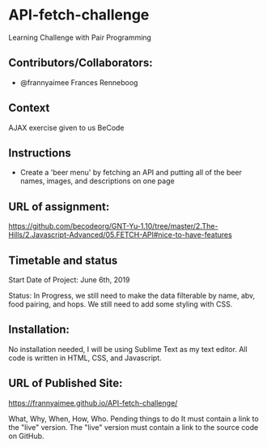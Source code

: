 # API-fetch-challenge
Learning Challenge with Pair Programming

## Contributors/Collaborators:

* @frannyaimee Frances Renneboog 

## Context

AJAX exercise given to us BeCode

## Instructions
* Create a 'beer menu' by fetching an API and putting all of the beer names, images, and descriptions on one page

## URL of assignment:
https://github.com/becodeorg/GNT-Yu-1.10/tree/master/2.The-Hills/2.Javascript-Advanced/05.FETCH-API#nice-to-have-features

## Timetable and status

Start Date of Project: June 6th, 2019

Status: In Progress, we still need to make the data filterable by name, abv, food pairing, and hops. We still need to add some styling with CSS.

## Installation:

No installation needed, I will be using Sublime Text as my text editor. All code is written in HTML, CSS, and Javascript. 

## URL of Published Site:
https://frannyaimee.github.io/API-fetch-challenge/


What, Why, When, How, Who.
Pending things to do
It must contain a link to the "live" version. The "live" version must contain a link to the source code on GitHub.
